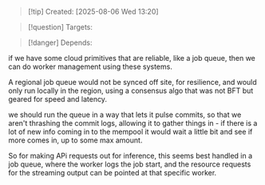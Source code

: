 
>[!tip] Created: [2025-08-06 Wed 13:20]

>[!question] Targets: 

>[!danger] Depends: 

if we have some cloud primitives that are reliable, like a job queue, then we can do worker management using these systems.

A regional job queue would not be synced off site, for resilience, and would only run locally in the region, using a consensus algo that was not BFT but geared for speed and latency.

we should run the queue in a way that lets it pulse commits, so that we aren't thrashing the commit logs, allowing it to gather things in - if there is a lot of new info coming in to the mempool it would wait a little bit and see if more comes in, up to some max amount.

So for making APi requests out for inference, this seems best handled in a job queue, where the worker logs the job start, and the resource requests for the streaming output can be pointed at that specific worker.

